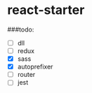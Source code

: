 # react-starter

###todo:

- [ ] dll
- [ ] redux
- [x] sass
- [x] autoprefixer
- [ ] router
- [ ] jest

